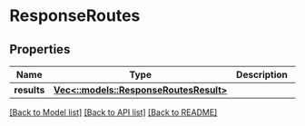 # ResponseRoutes

## Properties
Name | Type | Description | Notes
------------ | ------------- | ------------- | -------------
**results** | [**Vec<::models::ResponseRoutesResult>**](ResponseRoutesResult.md) |  | 

[[Back to Model list]](../README.md#documentation-for-models) [[Back to API list]](../README.md#documentation-for-api-endpoints) [[Back to README]](../README.md)



